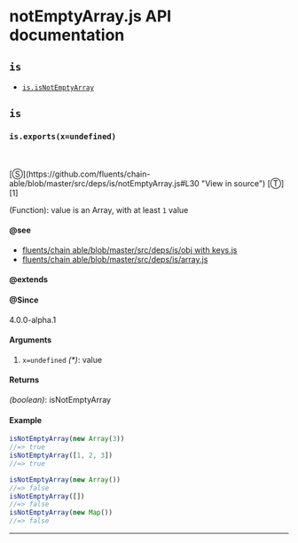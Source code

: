 # notEmptyArray.js API documentation

<!-- div class="toc-container" -->

<!-- div -->

## `is`
* <a href="#is-prototype-isNotEmptyArray"  data-meta="exports x undefined"  data-call="exports x undefined"  data-category="Methods"  data-description="Function value is an Array with at least 1 value"  data-name="isNotEmptyArray"  data-member="is"  data-see="href https github com fluents chain able blob master src deps is objWithKeys js label fluents chain able blob master src deps is obj with keys js href https github com fluents chain able blob master src deps is array js label fluents chain able blob master src deps is array js"  data-all="meta exports x undefined call exports x undefined category Methods description Function value is an Array with at least 1 value name isNotEmptyArray member is see href https github com fluents chain able blob master src deps is objWithKeys js label fluents chain able blob master src deps is obj with keys js href https github com fluents chain able blob master src deps is array js label fluents chain able blob master src deps is array js notes todos klassProps" >`is.isNotEmptyArray`</a>

<!-- /div -->

<!-- /div -->

<!-- div class="doc-container" -->

<!-- div -->

## `is`

<!-- div -->

<h3 id="is-prototype-isNotEmptyArray" data-member="is" data-category="Methods" data-name="isNotEmptyArray"><code>is.exports(x=undefined)</code></h3>
<br>
<br>
[&#x24C8;](https://github.com/fluents/chain-able/blob/master/src/deps/is/notEmptyArray.js#L30 "View in source") [&#x24C9;][1]

(Function): value is an Array, with at least `1` value


#### @see 

* <a href="https://github.com/fluents/chain-able/blob/master/src/deps/is/objWithKeys.js" >fluents/chain able/blob/master/src/deps/is/obj with keys.js</a>
* <a href="https://github.com/fluents/chain-able/blob/master/src/deps/is/array.js" >fluents/chain able/blob/master/src/deps/is/array.js</a>

#### @extends




#### @Since
4.0.0-alpha.1

#### Arguments
1. `x=undefined` *(&#42;)*: value

#### Returns
*(boolean)*: isNotEmptyArray

#### Example
```js
isNotEmptyArray(new Array(3))
//=> true
isNotEmptyArray([1, 2, 3])
//=> true

isNotEmptyArray(new Array())
//=> false
isNotEmptyArray([])
//=> false
isNotEmptyArray(new Map())
//=> false

```
---

<!-- /div -->

<!-- /div -->

<!-- /div -->

 [1]: #is "Jump back to the TOC."
